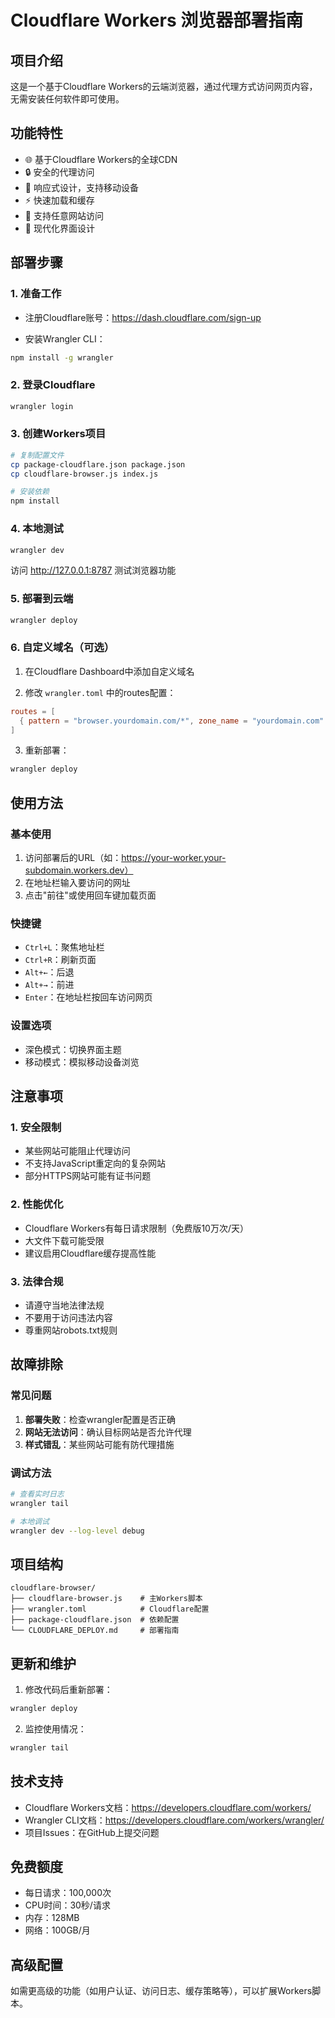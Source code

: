 # Cloudflare Workers 浏览器部署指南

## 项目介绍

这是一个基于Cloudflare Workers的云端浏览器，通过代理方式访问网页内容，无需安装任何软件即可使用。

## 功能特性

- 🌐 基于Cloudflare Workers的全球CDN
- 🔒 安全的代理访问
- 📱 响应式设计，支持移动设备
- ⚡ 快速加载和缓存
- 🎯 支持任意网站访问
- 🎨 现代化界面设计

## 部署步骤

### 1. 准备工作

- 注册Cloudflare账号：<https://dash.cloudflare.com/sign-up>

- 安装Wrangler CLI：

```bash
npm install -g wrangler
```

### 2. 登录Cloudflare

```bash
wrangler login
```

### 3. 创建Workers项目

```bash
# 复制配置文件
cp package-cloudflare.json package.json
cp cloudflare-browser.js index.js

# 安装依赖
npm install
```

### 4. 本地测试

```bash
wrangler dev
```

访问 <http://127.0.0.1:8787> 测试浏览器功能

### 5. 部署到云端

```bash
wrangler deploy
```

### 6. 自定义域名（可选）

1. 在Cloudflare Dashboard中添加自定义域名

2. 修改 `wrangler.toml` 中的routes配置：

```toml
routes = [
  { pattern = "browser.yourdomain.com/*", zone_name = "yourdomain.com" }
]
```

3. 重新部署：

```bash
wrangler deploy
```

## 使用方法

### 基本使用

1. 访问部署后的URL（如：<https://your-worker.your-subdomain.workers.dev）>
2. 在地址栏输入要访问的网址
3. 点击"前往"或使用回车键加载页面

### 快捷键

- `Ctrl+L`：聚焦地址栏
- `Ctrl+R`：刷新页面
- `Alt+←`：后退
- `Alt+→`：前进
- `Enter`：在地址栏按回车访问网页

### 设置选项

- 深色模式：切换界面主题
- 移动模式：模拟移动设备浏览

## 注意事项

### 1. 安全限制

- 某些网站可能阻止代理访问
- 不支持JavaScript重定向的复杂网站
- 部分HTTPS网站可能有证书问题

### 2. 性能优化

- Cloudflare Workers有每日请求限制（免费版10万次/天）
- 大文件下载可能受限
- 建议启用Cloudflare缓存提高性能

### 3. 法律合规

- 请遵守当地法律法规
- 不要用于访问违法内容
- 尊重网站robots.txt规则

## 故障排除

### 常见问题

1. **部署失败**：检查wrangler配置是否正确
2. **网站无法访问**：确认目标网站是否允许代理
3. **样式错乱**：某些网站可能有防代理措施

### 调试方法

```bash
# 查看实时日志
wrangler tail

# 本地调试
wrangler dev --log-level debug
```

## 项目结构

```textplain
cloudflare-browser/
├── cloudflare-browser.js    # 主Workers脚本
├── wrangler.toml            # Cloudflare配置
├── package-cloudflare.json  # 依赖配置
└── CLOUDFLARE_DEPLOY.md     # 部署指南
```

## 更新和维护

1. 修改代码后重新部署：

```bash
wrangler deploy
```

2. 监控使用情况：

```bash
wrangler tail
```

## 技术支持

- Cloudflare Workers文档：<https://developers.cloudflare.com/workers/>
- Wrangler CLI文档：<https://developers.cloudflare.com/workers/wrangler/>
- 项目Issues：在GitHub上提交问题

## 免费额度

- 每日请求：100,000次
- CPU时间：30秒/请求
- 内存：128MB
- 网络：100GB/月

## 高级配置

如需更高级的功能（如用户认证、访问日志、缓存策略等），可以扩展Workers脚本。
